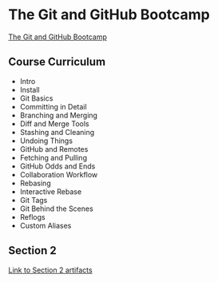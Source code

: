 # The Git and GitHub Bootcamp

[The Git and GitHub Bootcamp](https://www.udemy.com/course/git-and-github-bootcamp)

## Course Curriculum

- Intro
- Install
- Git Basics
- Committing in Detail
- Branching and Merging
- Diff and Merge Tools
- Stashing and Cleaning
- Undoing Things
- GitHub and Remotes
- Fetching and Pulling
- GitHub Odds and Ends
- Collaboration Workflow
- Rebasing
- Interactive Rebase
- Git Tags
- Git Behind the Scenes
- Reflogs
- Custom Aliases

## Section 2

[Link to Section 2 artifacts](https://www.canva.com/design/DAEQbZDcRTs/eoJbTLVE8BolmKIyFjGByQ/view?utm_content=DAEQbZDcRTs&utm_campaign=designshare&utm_medium=link&utm_source=editor)
